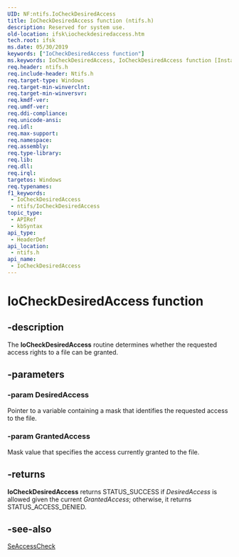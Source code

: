 ```yaml
---
UID: NF:ntifs.IoCheckDesiredAccess
title: IoCheckDesiredAccess function (ntifs.h)
description: Reserved for system use.
old-location: ifsk\iocheckdesiredaccess.htm
tech.root: ifsk
ms.date: 05/30/2019
keywords: ["IoCheckDesiredAccess function"]
ms.keywords: IoCheckDesiredAccess, IoCheckDesiredAccess function [Installable File System Drivers], ifsk.iocheckdesiredaccess, ioref_f8879d66-0bad-4c92-b2a3-853b7eb65ac6.xml, ntifs/IoCheckDesiredAccess
req.header: ntifs.h
req.include-header: Ntifs.h
req.target-type: Windows
req.target-min-winverclnt: 
req.target-min-winversvr: 
req.kmdf-ver: 
req.umdf-ver: 
req.ddi-compliance: 
req.unicode-ansi: 
req.idl: 
req.max-support: 
req.namespace: 
req.assembly: 
req.type-library: 
req.lib: 
req.dll: 
req.irql: 
targetos: Windows
req.typenames: 
f1_keywords:
 - IoCheckDesiredAccess
 - ntifs/IoCheckDesiredAccess
topic_type:
 - APIRef
 - kbSyntax
api_type:
 - HeaderDef
api_location:
 - ntifs.h
api_name:
 - IoCheckDesiredAccess
---
```


# IoCheckDesiredAccess function


## -description

The **IoCheckDesiredAccess** routine determines whether the requested access rights to a file can be granted.

## -parameters

### -param DesiredAccess

Pointer to a variable containing a mask that identifies the requested access to the file.

### -param GrantedAccess

Mask value that specifies the access currently granted to the file.

## -returns

**IoCheckDesiredAccess** returns STATUS_SUCCESS if *DesiredAccess* is allowed given the current *GrantedAccess*; otherwise, it returns STATUS_ACCESS_DENIED.

## -see-also

[SeAccessCheck](../wdm/nf-wdm-seaccesscheck.md)
